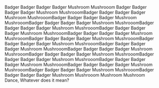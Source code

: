 Badger Badger Badger Badger Mushroom Mushrooom Badger Badger Badger Badger Mushroom MushrooomBadger Badger Badger Badger Mushroom MushrooomBadger Badger Badger Badger Mushroom MushrooomBadger Badger Badger Badger Mushroom MushrooomBadger Badger Badger Badger Mushroom MushrooomBadger Badger Badger Badger Mushroom MushrooomBadger Badger Badger Badger Mushroom MushrooomBadger Badger Badger Badger Mushroom MushrooomBadger Badger Badger Badger Mushroom MushrooomBadger Badger Badger Badger Mushroom MushrooomBadger Badger Badger Badger Mushroom MushrooomBadger Badger Badger Badger Mushroom MushrooomBadger Badger Badger Badger Mushroom MushrooomBadger Badger Badger Badger Mushroom MushrooomBadger Badger Badger Badger Mushroom MushrooomBadger Badger Badger Badger Mushroom MushrooomBadger Badger Badger Badger Mushroom Mushrooom
Mushroom Mushroom Dance, Whatever does it mean?
